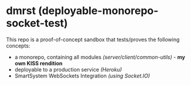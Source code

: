 # dmrst (deployable-monorepo-socket-test)

This repo is a proof-of-concept sandbox that tests/proves the following concepts:

- a monorepo, containing all modules _(server/client/common-utils)_ - **my own KISS rendition**
- deployable to a production service _(Heroku)_
- SmartSystem WebSockets Integration _(using Socket.IO)_

